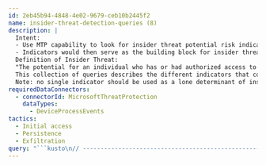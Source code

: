 ```yaml
---
id: 2eb45b94-4848-4e02-9679-ceb10b2445f2
name: insider-threat-detection-queries (8)
description: |
  Intent:
  - Use MTP capability to look for insider threat potential risk indicators
  - Indicators would then serve as the building block for insider threat risk modeling in subsequent tools
  Definition of Insider Threat:
  "The potential for an individual who has or had authorized access to an organization's assets to use their access, either maliciously or unintentionally, to act in a way that could negatively affect the organization."
  This collection of queries describes the different indicators that could be used to model and look for patterns suggesting an increased risk of an individual becoming a potential insider threat.
  Note: no single indicator should be used as a lone determinant of insider threat activity, but should be part of an overall program to understand the increased risk to your organization's critical assets. This in turn is used to feed an investigation by a formal insider threat program to look at the context associated with the whole person to understand the implication of a set of indicators.
requiredDataConnectors:
  - connectorId: MicrosoftThreatProtection
    dataTypes:
      - DeviceProcessEvents
tactics:
  - Initial access
  - Persistence
  - Exfiltration
query: "```kusto\n// --------------------------------------------------------------------------------------------------------------------------- //\n//\n//Usage of Source Control Management (SCM) Tool\n//\n//Update SCMTools with any additional SCM software specific to an organization.\nlet SCMTools = pack_array (\"git.exe\", \"svn.exe\", \"hg.exe\");\nDeviceProcessEvents\n| where FileName has_any (SCMTools) \nor ProcessCommandLine  has_any (SCMTools) \n```"
---
```


